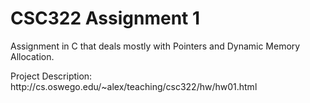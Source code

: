 # CSC322 Assignment 1
<p>Assignment in C that deals mostly with Pointers and Dynamic Memory Allocation.</p>
<p>Project Description: http://cs.oswego.edu/~alex/teaching/csc322/hw/hw01.html</p>
